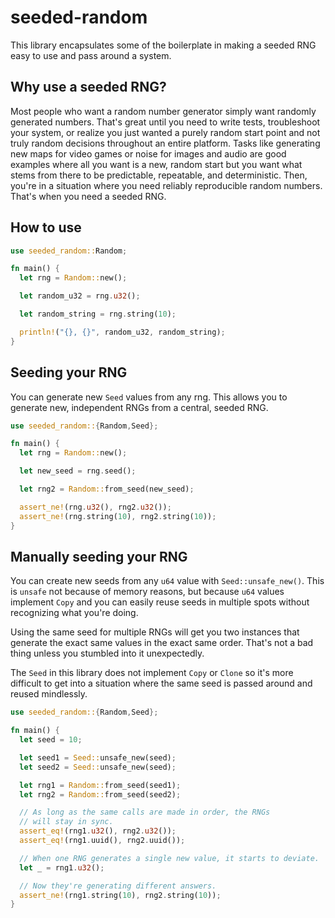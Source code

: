 # seeded-random

This library encapsulates some of the boilerplate in making a seeded RNG easy to use and pass around a system.

## Why use a seeded RNG?

Most people who want a random number generator simply want randomly generated numbers. That's great until you need to write tests, troubleshoot your system, or realize you just wanted a purely random start point and not truly random decisions throughout an entire platform. Tasks like generating new maps for video games or noise for images and audio are good examples where all you want is a new, random start but you want what stems from there to be predictable, repeatable, and deterministic. Then, you're in a situation where you need reliably reproducible random numbers. That's when you need a seeded RNG.

## How to use

```rust
use seeded_random::Random;

fn main() {
  let rng = Random::new();

  let random_u32 = rng.u32();

  let random_string = rng.string(10);

  println!("{}, {}", random_u32, random_string);
}
```

## Seeding your RNG

You can generate new `Seed` values from any rng. This allows you to generate new, independent RNGs from a central, seeded RNG.

```rust
use seeded_random::{Random,Seed};

fn main() {
  let rng = Random::new();

  let new_seed = rng.seed();

  let rng2 = Random::from_seed(new_seed);

  assert_ne!(rng.u32(), rng2.u32());
  assert_ne!(rng.string(10), rng2.string(10));
}
```

## Manually seeding your RNG

You can create new seeds from any `u64` value with `Seed::unsafe_new()`. This is `unsafe` not because of memory reasons, but because `u64` values implement `Copy` and you can easily reuse seeds in multiple spots without recognizing what you're doing.

Using the same seed for multiple RNGs will get you two instances that generate the exact same values in the exact same order. That's not a bad thing unless you stumbled into it unexpectedly.

The `Seed` in this library does not implement `Copy` or `Clone` so it's more difficult to get into a situation where the same seed is passed around and reused mindlessly.

```rust
use seeded_random::{Random,Seed};

fn main() {
  let seed = 10;

  let seed1 = Seed::unsafe_new(seed);
  let seed2 = Seed::unsafe_new(seed);

  let rng1 = Random::from_seed(seed1);
  let rng2 = Random::from_seed(seed2);

  // As long as the same calls are made in order, the RNGs
  // will stay in sync.
  assert_eq!(rng1.u32(), rng2.u32());
  assert_eq!(rng1.uuid(), rng2.uuid());

  // When one RNG generates a single new value, it starts to deviate.
  let _ = rng1.u32();

  // Now they're generating different answers.
  assert_ne!(rng1.string(10), rng2.string(10));
}
```
